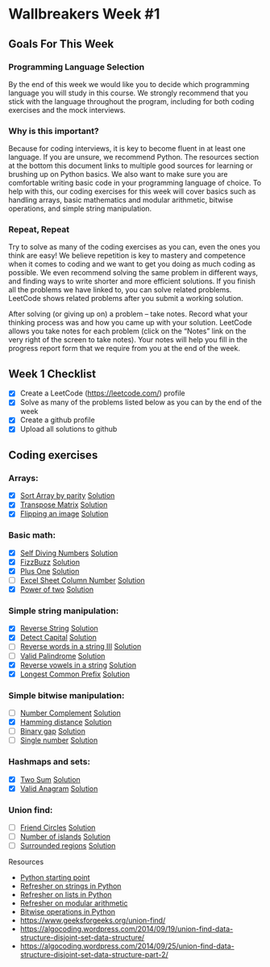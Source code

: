 # Wallbreakers Week #1

## Goals For This Week
### Programming Language Selection
By the end of this week we would like you to decide which programming language you will study in this course.  We strongly recommend that you stick with the language throughout the program, including for both coding exercises and the mock interviews. 

### Why is this important? 
Because for coding interviews, it is key to become fluent in at least one language. If you are unsure, we recommend Python. The resources section at the bottom this document links to multiple good sources for learning or brushing up on Python basics. We also want to make sure you are comfortable writing basic code in your programming language of choice. To help with this, our coding exercises for this week will cover basics such as handling arrays, basic mathematics and modular arithmetic, bitwise operations, and simple string manipulation. 

### Repeat, Repeat
Try to solve as many of the coding exercises as you can, even the ones you think are easy! We believe repetition is key to mastery and competence when it comes to coding and we want to get you doing as much coding as possible. We even recommend solving the same problem in different ways, and finding ways to write shorter and more efficient solutions. If you finish all the problems we have linked to, you can solve related problems. LeetCode shows related problems after you submit a working solution.

After solving (or giving up on) a problem – take notes. Record what your thinking process was and how you came up with your solution. LeetCode allows you take notes for each problem (click on the “Notes” link on the very right of the screen to take notes). Your notes will help you fill in the progress report form that we require from you at the end of the week.

## Week 1 Checklist
- [x] Create a LeetCode (https://leetcode.com/) profile
- [x] Solve as many of the problems listed below as you can by the end of the week
- [x] Create a github profile
- [x] Upload all solutions to github

## Coding exercises

### Arrays:
- [x] [Sort Array by parity](https://leetcode.com/problems/sort-array-by-parity) [Solution]()
- [x] [Transpose Matrix](https://leetcode.com/problems/transpose-matrix) [Solution]()
- [x] [Flipping an image](https://leetcode.com/problems/flipping-an-image) [Solution]()

### Basic math:
- [x] [Self Diving Numbers](https://leetcode.com/problems/self-dividing-numbers) [Solution]()
- [x] [FizzBuzz](https://leetcode.com/problems/fizz-buzz) [Solution]()
- [x] [Plus One](https://leetcode.com/problems/plus-one) [Solution]()
- [ ] [Excel Sheet Column Number](https://leetcode.com/problems/excel-sheet-column-number) [Solution]()
- [x] [Power of two](https://leetcode.com/problems/power-of-two) [Solution]()

### Simple string manipulation:
- [x] [Reverse String](https://leetcode.com/problems/reverse-string) [Solution]()
- [x] [Detect Capital](https://leetcode.com/problems/detect-capital) [Solution]()
- [ ] [Reverse words in a string III](https://leetcode.com/problems/reverse-words-in-a-string-iii) [Solution]()
- [ ] [Valid Palindrome](https://leetcode.com/problems/valid-palindrome) [Solution]()
- [x] [Reverse vowels in a string](https://leetcode.com/problems/reverse-vowels-of-a-string) [Solution]()
- [x] [Longest Common Prefix](https://leetcode.com/problems/longest-common-prefix) [Solution]()

### Simple bitwise manipulation:
- [ ] [Number Complement](https://leetcode.com/problems/number-complement) [Solution]()
- [x] [Hamming distance](https://leetcode.com/problems/hamming-distance/) [Solution]()
- [ ] [Binary gap](https://leetcode.com/problems/binary-gap) [Solution]()
- [ ] [Single number](https://leetcode.com/problems/single-number) [Solution]()

### Hashmaps and sets:
- [x] [Two Sum](https://leetcode.com/problems/two-sum/) [Solution]()
- [x] [Valid Anagram](https://leetcode.com/problems/valid-anagram/) [Solution]()

### Union find:
- [ ] [Friend Circles](https://leetcode.com/problems/friend-circles) [Solution]()
- [ ] [Number of islands](https://leetcode.com/problems/number-of-islands) [Solution]()
- [ ] [Surrounded regions](https://leetcode.com/problems/surrounded-regions) [Solution]()

Resources
* [Python starting point](https://www.learnpython.org/)
* [Refresher on strings in Python](https://developers.google.com/edu/python/strings)
* [Refresher on lists in Python](https://developers.google.com/edu/python/lists)
* [Refresher on modular arithmetic](https://www.khanacademy.org/computing/computer-science/cryptography/modarithmetic/a/what-is-modular-arithmetic)
* [Bitwise operations in Python](https://wiki.python.org/moin/BitwiseOperators)
* https://www.geeksforgeeks.org/union-find/
* https://algocoding.wordpress.com/2014/09/19/union-find-data-structure-disjoint-set-data-structure/
* https://algocoding.wordpress.com/2014/09/25/union-find-data-structure-disjoint-set-data-structure-part-2/